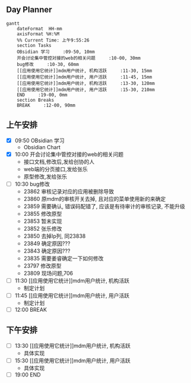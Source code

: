 ## Day Planner
```mermaid
gantt
    dateFormat  HH-mm
    axisFormat %H:%M
    %% Current Time: 上午9:55:26
    section Tasks
    OBsidian 学习     :09-50, 10mm
    开会讨论集中管控对接的web的相关问题     :10-00, 30mm
    bug修改     :10-30, 60mm
    [[应用使用它统计]]mdm用户统计, 机构活跃     :11-30, 15mm
    [[应用使用它统计]]mdm用户统计, 用户活跃     :11-45, 15mm
    [[应用使用它统计]]mdm用户统计, 机构活跃     :13-30, 120mm
    [[应用使用它统计]]mdm用户统计, 用户活跃     :15-30, 210mm
    END     :19-00, 0mm
    section Breaks
    BREAK     :12-00, 90mm
```

## 上午安排
- [x] 09:50 OBsidian 学习
	- Obsidian Chart
- [x] 10:00 开会讨论集中管控对接的web的相关问题
	- 接口文档,修改后,发给创协的人
	- web端的分页接口,发给张乐
	- 原型修改,发给张乐
- [ ] 10:30 bug修改
	- 23862 审核记录对应的应用被删除导致
	- 23860 原mdm的审核开关去掉, 且对应的菜单使用新的来确定
	- 23859 需要确认, 错误码配错了, 应该是有待审计的审核记录, 不能升级
	- 23855 修改原型
	- 23853 暂未实现
	- 23852 张乐修改
	- 23850 去掉Ip列, 同23838
	- 23849 确定原因???
	- 23843 确定原因???
	- 23835 需要姜睿确定一下如何修改
	- 23797 修改原型
	- 23809 现场问题,706
- [ ] 11:30 [[应用使用它统计]]mdm用户统计, 机构活跃
	- 制定计划
- [ ] 11:45 [[应用使用它统计]]mdm用户统计, 用户活跃
	- 制定计划
- [ ] 12:00 BREAK

## 下午安排
- [ ] 13:30 [[应用使用它统计]]mdm用户统计, 机构活跃
	- 具体实现
- [ ] 15:30 [[应用使用它统计]]mdm用户统计, 用户活跃
	- 具体实现
- [ ] 19:00 END